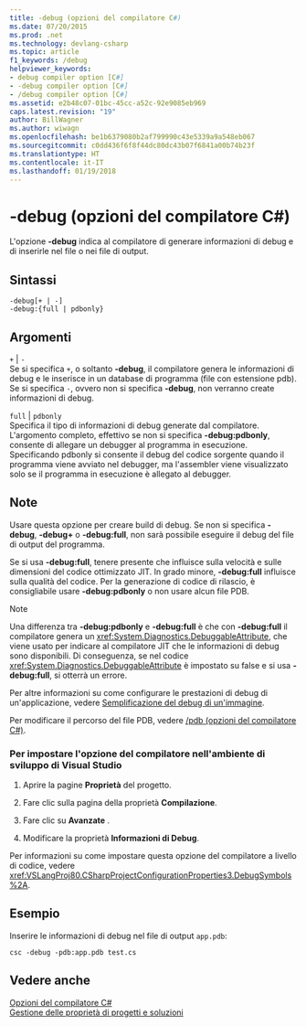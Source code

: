 ```yaml
---
title: -debug (opzioni del compilatore C#)
ms.date: 07/20/2015
ms.prod: .net
ms.technology: devlang-csharp
ms.topic: article
f1_keywords: /debug
helpviewer_keywords:
- debug compiler option [C#]
- -debug compiler option [C#]
- /debug compiler option [C#]
ms.assetid: e2b48c07-01bc-45cc-a52c-92e9085eb969
caps.latest.revision: "19"
author: BillWagner
ms.author: wiwagn
ms.openlocfilehash: be1b6379080b2af799990c43e5339a9a548eb067
ms.sourcegitcommit: c0dd436f6f8f44dc80dc43b07f6841a00b74b23f
ms.translationtype: HT
ms.contentlocale: it-IT
ms.lasthandoff: 01/19/2018
---
```

# <a name="-debug-c-compiler-options"></a>-debug (opzioni del compilatore C#)
L'opzione **-debug** indica al compilatore di generare informazioni di debug e di inserirle nel file o nei file di output.  
  
## <a name="syntax"></a>Sintassi  
  
```console  
-debug[+ | -]  
-debug:{full | pdbonly}  
```  
  
## <a name="arguments"></a>Argomenti  
 `+` &#124; `-`  
 Se si specifica `+`, o soltanto **-debug**, il compilatore genera le informazioni di debug e le inserisce in un database di programma (file con estensione pdb). Se si specifica `-`, ovvero non si specifica **-debug**, non verranno create informazioni di debug.  
  
 `full` &#124; `pdbonly`  
 Specifica il tipo di informazioni di debug generate dal compilatore. L'argomento completo, effettivo se non si specifica **-debug:pdbonly**, consente di allegare un debugger al programma in esecuzione. Specificando pdbonly si consente il debug del codice sorgente quando il programma viene avviato nel debugger, ma l'assembler viene visualizzato solo se il programma in esecuzione è allegato al debugger.  
  
## <a name="remarks"></a>Note  
 Usare questa opzione per creare build di debug. Se non si specifica **-debug**, **-debug+** o **-debug:full**, non sarà possibile eseguire il debug del file di output del programma.  
  
 Se si usa **-debug:full**, tenere presente che influisce sulla velocità e sulle dimensioni del codice ottimizzato JIT. In grado minore, **-debug:full** influisce sulla qualità del codice. Per la generazione di codice di rilascio, è consigliabile usare **-debug:pdbonly** o non usare alcun file PDB.  
  
> [!NOTE]
>  Una differenza tra **-debug:pdbonly** e **-debug:full** è che con **-debug:full** il compilatore genera un <xref:System.Diagnostics.DebuggableAttribute>, che viene usato per indicare al compilatore JIT che le informazioni di debug sono disponibili. Di conseguenza, se nel codice <xref:System.Diagnostics.DebuggableAttribute> è impostato su false e si usa **-debug:full**, si otterrà un errore.  
  
 Per altre informazioni su come configurare le prestazioni di debug di un'applicazione, vedere [Semplificazione del debug di un'immagine](../../../framework/debug-trace-profile/making-an-image-easier-to-debug.md).  
  
 Per modificare il percorso del file PDB, vedere [/pdb (opzioni del compilatore C#)](../../../csharp/language-reference/compiler-options/pdb-compiler-option.md).  
  
### <a name="to-set-this-compiler-option-in-the-visual-studio-development-environment"></a>Per impostare l'opzione del compilatore nell'ambiente di sviluppo di Visual Studio  
  
1.  Aprire la pagine **Proprietà** del progetto.  
  
2.  Fare clic sulla pagina della proprietà **Compilazione**.  
  
3.  Fare clic su **Avanzate** .  
  
4.  Modificare la proprietà **Informazioni di Debug**.  
  
 Per informazioni su come impostare questa opzione del compilatore a livello di codice, vedere <xref:VSLangProj80.CSharpProjectConfigurationProperties3.DebugSymbols%2A>.  
  
## <a name="example"></a>Esempio  
 Inserire le informazioni di debug nel file di output `app.pdb`:  
  
```console  
csc -debug -pdb:app.pdb test.cs  
```  
  
## <a name="see-also"></a>Vedere anche  
 [Opzioni del compilatore C#](../../../csharp/language-reference/compiler-options/index.md)  
 [Gestione delle proprietà di progetti e soluzioni](/visualstudio/ide/managing-project-and-solution-properties)
